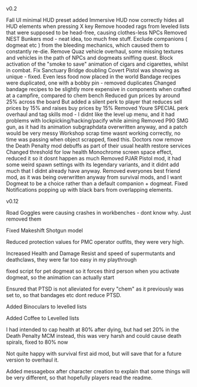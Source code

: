 v0.2

Fall UI minimal HUD preset added
Immersive HUD now correctly hides all HUD elements when pressing X key
Remove hooded rags from leveled lists that were supposed to be head-free, causing clothes-less NPCs
Removed NEST Bunkers mod - neat idea, too much free stuff.
Exclude companions ( dogmeat etc ) from the bleeding mechanics, which caused them to constantly re-die.
Remove Quaz vehicle overhaul, some missing textures and vehicles in the path of NPCs and dogmeats sniffing quest.
Block activation of the "smoke to save" animation of cigars and cigarettes, whilst in combat.
Fix Sanctuary Bridge doubling
Covert Pistol was showing as unique - fixed.
Even less food now placed in the world
Bandage recipes were duplicated, one with a bobby pin - removed duplicates
Changed bandage recipes to be slightly more expensive in components when crafted at a campfire, compared to chem bench
Reduced gun prices by around 25% across the board
But added a silent perk to player that reduces sell prices by 15% and raises buy prices by 15%
Removed Youre SPECIAL perk overhaul and tag skills mod - I didnt like the level up menu, and it had problems with lockpicking/hacking/pacify while aiming
Removed P90 SMG gun, as it had its animation subgraphdata overwritten anyway, and a patch would be very messy
Workshop scrap time wasnt working correctly, no time was passing when object scrapped, fixed this.
Doctors now remove the Death Penalty mod debuffs as part of their usual health restore services
Changed threshold for low health Monochrome screen space effect, reduced it so it dosnt happen as much
Removed PJAR Pistol mod, it had some weird spawn settings with its legendary variants, and it didnt add much that I didnt already have anyway.
Removed everyones best friend mod, as it was being overwritten anyway from survival mods, and I want Dogmeat to be a choice rather than a default companion + dogmeat.
Fixed Notifications popping up with black bars from overlapping elements.


v0.12

Road Goggles were causing crashes in workbenches - dont know why. Just removed them

Fixed Makeshift Shotgun model

Reduced protection values for PMC operator outfits, they were very high.

Increased Health and Damage Resist and speed of supermutants and deathclaws, they were far too easy in my playthrough

fixed script for pet dogmeat so it forces third person when you activate dogmeat, so the animation can actually start

Ensured that PTSD is not alleviated for every "chem" as it previously was set to, so that bandages etc dont reduce PTSD.

Added Binoculars to levelled lists

Added Coffee to Levelled lists

I had intended to cap health at 80% after dying, but had set 20% in the Death Penalty MCM instead, this was very harsh and could cause death spirals, fixed to 80% now

Not quite happy with survival first aid mod, but will save that for a future version to overhaul it.

Added messagebox after character creation to explain that some things will be very different, so that hopefully players read the readme.
